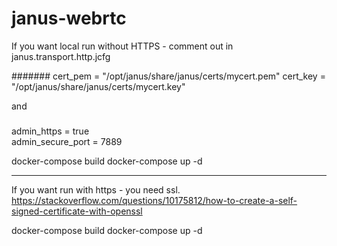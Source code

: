 # janus-webrtc
If you want local run  without HTTPS -
 comment out in janus.transport.http.jcfg
 
 
#######
 cert_pem = "/opt/janus/share/janus/certs/mycert.pem"
 cert_key = "/opt/janus/share/janus/certs/mycert.key"

 and
 
 #####

 admin_https = true					 
 admin_secure_port = 7889			 
 
 
 docker-compose build
docker-compose up -d
 
--------------------------------------
If you want run with https - you need ssl.
https://stackoverflow.com/questions/10175812/how-to-create-a-self-signed-certificate-with-openssl

docker-compose build
docker-compose up -d
 



